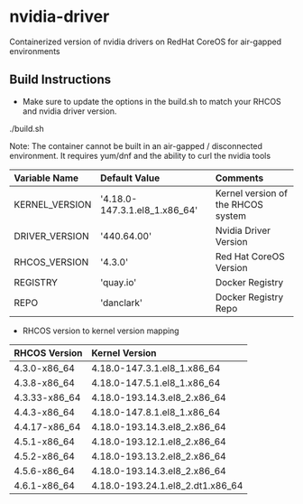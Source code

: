 # nvidia-driver
Containerized version of nvidia drivers on RedHat CoreOS for air-gapped environments

## Build Instructions

- Make sure to update the options in the build.sh to match your RHCOS and nvidia driver version.

./build.sh

Note: The container cannot be built in an air-gapped / disconnected environment. It requires yum/dnf and the ability to curl the nvidia tools

| Variable Name  | Default Value                 | Comments                           |
| :---           | :---                          | :---                               |
| KERNEL_VERSION | '4.18.0-147.3.1.el8_1.x86_64' | Kernel version of the RHCOS system |
| DRIVER_VERSION | '440.64.00'                   | Nvidia Driver Version              |
| RHCOS_VERSION  | '4.3.0'                       | Red Hat CoreOS Version             |
| REGISTRY       | 'quay.io'                     | Docker Registry                    |
| REPO           | 'danclark'                    | Docker Registry Repo               |


- RHCOS version to kernel version mapping

| RHCOS Version  | Kernel Version                   |
| :---           | :---                             |
| 4.3.0-x86_64   | 4.18.0-147.3.1.el8_1.x86_64      |
| 4.3.8-x86_64   | 4.18.0-147.5.1.el8_1.x86_64      |
| 4.3.33-x86_64  | 4.18.0-193.14.3.el8_2.x86_64     |
| 4.4.3-x86_64   | 4.18.0-147.8.1.el8_1.x86_64      |
| 4.4.17-x86_64  | 4.18.0-193.14.3.el8_2.x86_64     |
| 4.5.1-x86_64   | 4.18.0-193.12.1.el8_2.x86_64     |
| 4.5.2-x86_64   | 4.18.0-193.13.2.el8_2.x86_64     |
| 4.5.6-x86_64   | 4.18.0-193.14.3.el8_2.x86_64     |
| 4.6.1-x86_64   | 4.18.0-193.24.1.el8_2.dt1.x86_64 |
